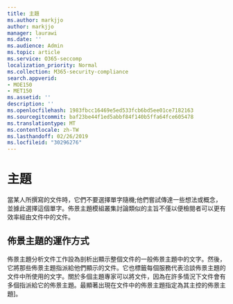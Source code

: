 ```yaml
---
title: 主題
ms.author: markjjo
author: markjjo
manager: laurawi
ms.date: ''
ms.audience: Admin
ms.topic: article
ms.service: O365-seccomp
localization_priority: Normal
ms.collection: M365-security-compliance
search.appverid:
- MOE150
- MET150
ms.assetid: ''
description: ''
ms.openlocfilehash: 1983fbcc16469e5ed533fcb6bd5ee01ce7182163
ms.sourcegitcommit: baf23be44f1ed5abbf84f140b5ffa64fce605478
ms.translationtype: MT
ms.contentlocale: zh-TW
ms.lasthandoff: 02/26/2019
ms.locfileid: "30296276"
---
```

# <a name="themes"></a>主題

當某人所撰寫的文件時，它們不要選擇單字隨機;他們嘗試傳達一些想法或概念，並據此選擇這個單字。佈景主題模組叢集討論類似的主旨不僅以便檢閱者可以更有效率經由文件中的文件。

## <a name="how-does-themes-work"></a>佈景主題的運作方式
佈景主題分析文件工作設為剖析出顯示整個文件的一般佈景主題中的文字。然後，它將那些佈景主題指派給他們顯示的文件。它也標籤每個服務代表洽談佈景主題的文件中所使用的文字。關於多個主題專家可以將文件，因為在許多情況下文件會有多個指派給它的佈景主題。最顯著出現在文件中的佈景主題指定為其主控的佈景主題]。